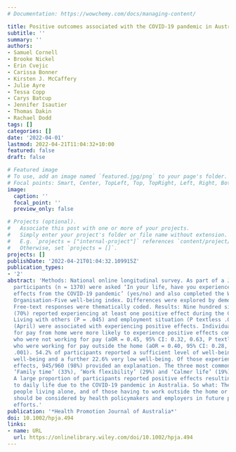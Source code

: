 ```yaml
---
# Documentation: https://wowchemy.com/docs/managing-content/

title: Positive outcomes associated with the COVID‐19 pandemic in Australia
subtitle: ''
summary: ''
authors:
- Samuel Cornell
- Brooke Nickel
- Erin Cvejic
- Carissa Bonner
- Kirsten J. McCaffery
- Julie Ayre
- Tessa Copp
- Carys Batcup
- Jennifer Isautier
- Thomas Dakin
- Rachael Dodd
tags: []
categories: []
date: '2022-04-01'
lastmod: 2022-04-21T11:04:32+10:00
featured: false
draft: false

# Featured image
# To use, add an image named `featured.jpg/png` to your page's folder.
# Focal points: Smart, Center, TopLeft, Top, TopRight, Left, Right, BottomLeft, Bottom, BottomRight.
image:
  caption: ''
  focal_point: ''
  preview_only: false

# Projects (optional).
#   Associate this post with one or more of your projects.
#   Simply enter your project's folder or file name without extension.
#   E.g. `projects = ["internal-project"]` references `content/project/deep-learning/index.md`.
#   Otherwise, set `projects = []`.
projects: []
publishDate: '2022-04-21T01:04:32.109915Z'
publication_types:
- '2'
abstract: 'Methods: National online longitudinal survey. As part of a June 2020 survey,
  participants (n = 1370) were asked ‘In your life, have you experienced any positive
  effects from the COVID-­19 pandemic’ (yes/no) and also completed the World Health
  Organisation-­Five well-­being index. Differences were explored by demographic variables.
  Free-­text responses were thematically coded. Results: Nine hundred sixty participants
  (70%) reported experiencing at least one positive effect during the COVID-­19 pandemic.
  Living with others (P = .045) and employment situation (P textless .001) at baseline
  (April) were associated with experiencing positive effects. Individuals working
  for pay from home were more likely to experience positive effects compared to those
  who were not working for pay (aOR = 0.45, 95% CI: 0.32, 0.63, P textless .001) or
  who were working for pay outside the home (aOR = 0.40, 95% CI: 0.28, 0.58, P textless
  .001). 54.2% of participants reported a sufficient level of well-­being, 23.2% low
  well-­being and a further 22.6% very low well-­being. Of those experiencing positive
  effects, 945/960 (98%) provided an explanation. The three most common themes were
  ‘Family time’ (33%), ‘Work flexibility’ (29%) and ‘Calmer life’ (19%). Conclusions:
  A large proportion of participants reported positive effects resulting from changes
  to daily life due to the COVID-­19 pandemic in Australia. So what: The needs of
  people living alone, and of those having to work outside the home or who are unemployed,
  should be considered by health policymakers and employers in future pandemic preparedness
  efforts.'
publication: '*Health Promotion Journal of Australia*'
doi: 10.1002/hpja.494
links:
- name: URL
  url: https://onlinelibrary.wiley.com/doi/10.1002/hpja.494
---
```

